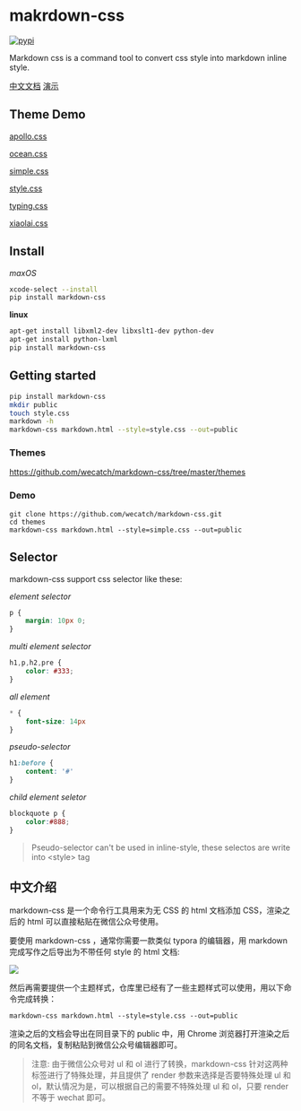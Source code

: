makrdown-css
=========

[![pypi](https://img.shields.io/pypi/v/markdown_css.svg)](https://pypi.python.org/pypi/markdown-css)

Markdown css is a command tool to convert css style into markdown inline style.

[中文文档](README-zh_cn.md)
[演示](http://wecatch.me/markdown-css/)

## Theme Demo

[apollo.css](http://wecatch.me/markdown-css/themes/apollo.html)

[ocean.css](http://wecatch.me/markdown-css/themes/ocean.html)

[simple.css](http://wecatch.me/markdown-css/themes/simple.html)

[style.css](http://wecatch.me/markdown-css/themes/style.html)

[typing.css](http://wecatch.me/markdown-css/themes/typing.html)

[xiaolai.css](http://wecatch.me/markdown-css/themes/xiaolai.html)



## Install

*maxOS*

```bash
xcode-select --install
pip install markdown-css
```

**linux**

```bash
apt-get install libxml2-dev libxslt1-dev python-dev
apt-get install python-lxml
pip install markdown-css
```

## Getting started

```bash
pip install markdown-css
mkdir public
touch style.css
markdown -h
markdown-css markdown.html --style=style.css --out=public
```

### Themes

https://github.com/wecatch/markdown-css/tree/master/themes

### Demo

```
git clone https://github.com/wecatch/markdown-css.git
cd themes
markdown-css markdown.html --style=simple.css --out=public
```

## Selector

markdown-css support css selector like these:

*element selector*

```css
p {
    margin: 10px 0;
}
```


*multi element selector*

```css
h1,p,h2,pre {
    color: #333;
}
```

*all element*

```css
* {
    font-size: 14px
}
```

*pseudo-selector*

```css
h1:before {
    content: '#'
}
```

*child element seletor*

```css
blockquote p {
    color:#888;
}

```
> Pseudo-selector can't be used in inline-style, these selectos are write into \<style\> tag

## 中文介绍

markdown-css 是一个命令行工具用来为无 CSS 的 html 文档添加 CSS，渲染之后的 html 可以直接粘贴在微信公众号使用。

要使用 markdown-css ，通常你需要一款类似 typora 的编辑器，用 markdown 完成写作之后导出为不带任何 style 的 html 文档:

![](desc.png)

然后再需要提供一个主题样式，仓库里已经有了一些主题样式可以使用，用以下命令完成转换：

```shell
markdown-css markdown.html --style=style.css --out=public
```

渲染之后的文档会导出在同目录下的 public 中，用 Chrome 浏览器打开渲染之后的同名文档，复制粘贴到微信公众号编辑器即可。

> 注意: 由于微信公众号对 ul 和 ol 进行了转换，markdown-css 针对这两种标签进行了特殊处理，并且提供了 render 参数来选择是否要特殊处理 ul 和 ol，默认情况为是，可以根据自己的需要不特殊处理 ul 和 ol，只要 render 不等于 wechat 即可。
